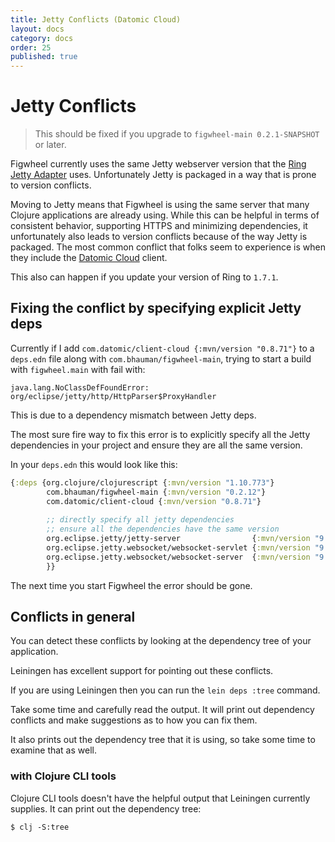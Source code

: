 ```yaml
---
title: Jetty Conflicts (Datomic Cloud)
layout: docs
category: docs
order: 25
published: true
---
```


# Jetty Conflicts

> This should be fixed if you upgrade to `figwheel-main 0.2.1-SNAPSHOT`
> or later.

<div class="lead-in"> Figwheel currently uses the same Jetty webserver
version that the <a href="https://github.com/ring-clojure/ring/tree/master/ring-jetty-adapter">Ring Jetty Adapter</a> uses. Unfortunately Jetty is
packaged in a way that is prone to version conflicts.</div>

Moving to Jetty means that Figwheel is using the same server that many
Clojure applications are already using. While this can be helpful in
terms of consistent behavior, supporting HTTPS and minimizing
dependencies, it unfortunately also leads to version conflicts
because of the way Jetty is packaged. The most common conflict that
folks seem to experience is when they include the [Datomic
Cloud](https://docs.datomic.com/cloud/index.html) client.

This also can happen if you update your version of Ring to `1.7.1`.

## Fixing the conflict by specifying explicit Jetty deps

Currently if I add `com.datomic/client-cloud {:mvn/version "0.8.71"}`
to a `deps.edn` file along with `com.bhauman/figwheel-main`, trying to
start a build with `figwheel.main` with fail with:

```
java.lang.NoClassDefFoundError: org/eclipse/jetty/http/HttpParser$ProxyHandler
```

This is due to a dependency mismatch between Jetty deps.

The most sure fire way to fix this error is to explicitly specify all
the Jetty dependencies in your project and ensure they are all the
same version.

In your `deps.edn` this would look like this:

```clojure
{:deps {org.clojure/clojurescript {:mvn/version "1.10.773"}
        com.bhauman/figwheel-main {:mvn/version "0.2.12"}
		com.datomic/client-cloud {:mvn/version "0.8.71"}
	    
		;; directly specify all jetty dependencies
		;; ensure all the dependencies have the same version
		org.eclipse.jetty/jetty-server                {:mvn/version "9.4.12.v20180830"}
		org.eclipse.jetty.websocket/websocket-servlet {:mvn/version "9.4.12.v20180830"}
		org.eclipse.jetty.websocket/websocket-server  {:mvn/version "9.4.12.v20180830"}
		}}
```

The next time you start Figwheel the error should be gone.

## Conflicts in general

You can detect these conflicts by looking at the dependency tree of
your application.

Leiningen has excellent support for pointing out these conflicts.

If you are using Leiningen then you can run the `lein deps :tree`
command.

Take some time and carefully read the output. It will print out
dependency conflicts and make suggestions as to how you can fix them.

It also prints out the dependency tree that it is using, so take some
time to examine that as well.

### with Clojure CLI tools

Clojure CLI tools doesn't have the helpful output that Leiningen
currently supplies. It can print out the dependency tree:

```
$ clj -S:tree
```






